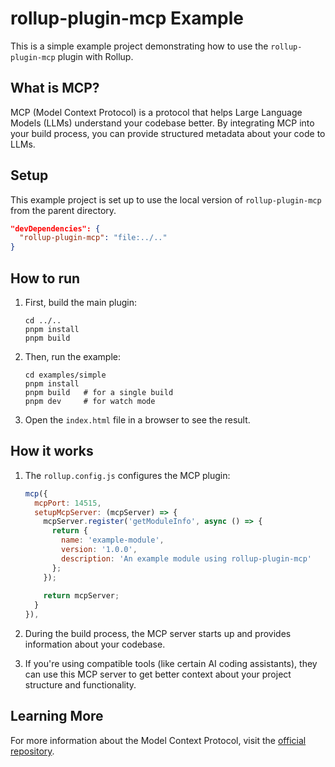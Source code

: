 # rollup-plugin-mcp Example

This is a simple example project demonstrating how to use the `rollup-plugin-mcp` plugin with Rollup.

## What is MCP?

MCP (Model Context Protocol) is a protocol that helps Large Language Models (LLMs) understand your codebase better. By integrating MCP into your build process, you can provide structured metadata about your code to LLMs.

## Setup

This example project is set up to use the local version of `rollup-plugin-mcp` from the parent directory.

```json
"devDependencies": {
  "rollup-plugin-mcp": "file:../.."
}
```

## How to run

1. First, build the main plugin:
   ```
   cd ../..
   pnpm install
   pnpm build
   ```

2. Then, run the example:
   ```
   cd examples/simple
   pnpm install
   pnpm build   # for a single build
   pnpm dev     # for watch mode
   ```

3. Open the `index.html` file in a browser to see the result.

## How it works

1. The `rollup.config.js` configures the MCP plugin:
   ```js
   mcp({
     mcpPort: 14515,
     setupMcpServer: (mcpServer) => {
       mcpServer.register('getModuleInfo', async () => {
         return {
           name: 'example-module',
           version: '1.0.0',
           description: 'An example module using rollup-plugin-mcp'
         };
       });
       
       return mcpServer;
     }
   }),
   ```

2. During the build process, the MCP server starts up and provides information about your codebase.

3. If you're using compatible tools (like certain AI coding assistants), they can use this MCP server to get better context about your project structure and functionality.

## Learning More

For more information about the Model Context Protocol, visit the [official repository](https://github.com/microsoft/modelcontextprotocol).